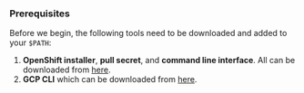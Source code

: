 ### Prerequisites

Before we begin, the following tools need to be downloaded and added to your `$PATH`:

1. **OpenShift installer**, **pull secret**, and **command line interface**. All can be downloaded from
   [here](https://cloud.redhat.com/openshift/install/aws/installer-provisioned).
2. **GCP CLI** which can be downloaded from [here](https://cloud.google.com/sdk/gcloud).
